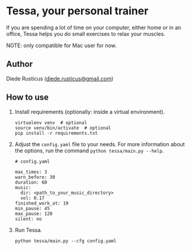 # Tessa, your personal trainer
If you are spending a lot of time on your computer, either home or in an office, Tessa helps you do small exercises to relax your muscles. 

NOTE: only compatible for Mac user for now.

## Author
Diede Rusticus (diede.rusticus@gmail.com)

## How to use

1. Install requirements (optionally: inside a virtual environment).

    ```
    virtualenv venv  # optional
    source venv/bin/activate  # optional
    pip install -r requirements.txt
    ```
2. Adjust the `config.yaml` file to your needs. For more information about the options, run the command `python tessa/main.py --help`.

    ```
    # config.yaml
    
    max_times: 3
    warn_before: 30
    duration: 60
    music:
      dir: <path_to_your_music_directory>
      vol: 0.17
    finished_work_at: 19
    min_pause: 45
    max_pause: 120
    silent: no
   ```
3. Run Tessa.

    ```
   python tessa/main.py --cfg config.yaml
   ```
